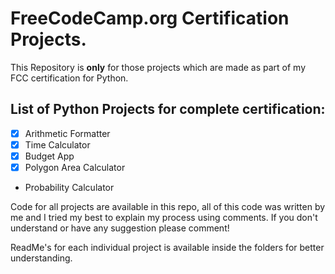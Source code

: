 
# FreeCodeCamp.org Certification Projects.

This Repository is **only** for those projects which are made as part of my FCC certification for Python.

## List of Python Projects for complete certification:

- [x] Arithmetic Formatter
- [x] Time Calculator
- [x] Budget App
- [x] Polygon Area Calculator
- Probability Calculator
  
Code for all projects are available in this repo, all of this code was written by me and I tried my best to explain my process using comments. If you don't understand or have any suggestion please comment!

ReadMe's for each individual project is available inside the folders for better understanding.

